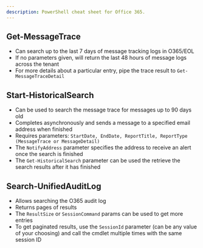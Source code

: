```yaml
---
description: PowerShell cheat sheet for Office 365.
---
```


## Get-MessageTrace

* Can search up to the last 7 days of message tracking logs in O365/EOL
* If no parameters given, will return the last 48 hours of message logs across the tenant
* For more details about a particular entry, pipe the trace result to `Get-MessageTraceDetail`

## Start-HistoricalSearch

* Can be used to search the message trace for messages up to 90 days old
* Completes asynchronously and sends a message to a specified email address when finished
* Requires parameters: `StartDate, EndDate, ReportTitle, ReportType (MessageTrace or MessageDetail)`
* The `NotifyAddress` parameter specifies the address to receive an alert once the search is finished
* The `Get-HistoricalSearch` parameter can be used the retrieve the search results after it has finished

## Search-UnifiedAuditLog

* Allows searching the O365 audit log
* Returns pages of results
* The `ResultSize` or `SessionCommand` params can be used to get more entries
* To get paginated results, use the `SessionId` parameter (can be any value of your choosing) and call the cmdlet multiple times with the same session ID
